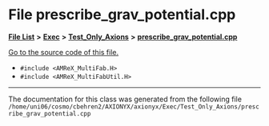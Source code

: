 
# File prescribe\_grav\_potential.cpp


[**File List**](files.md) **>** [**Exec**](dir_43a12cefb7942b6f49b5b628aafd3192.md) **>** [**Test\_Only\_Axions**](dir_eb24725df855cf6c732a19e4912f662a.md) **>** [**prescribe\_grav\_potential.cpp**](Exec_2Test__Only__Axions_2prescribe__grav__potential_8cpp.md)

[Go to the source code of this file.](Exec_2Test__Only__Axions_2prescribe__grav__potential_8cpp_source.md)



* `#include <AMReX_MultiFab.H>`
* `#include <AMReX_MultiFabUtil.H>`
























------------------------------
The documentation for this class was generated from the following file `/home/uni06/cosmo/cbehren2/AXIONYX/axionyx/Exec/Test_Only_Axions/prescribe_grav_potential.cpp`